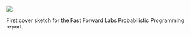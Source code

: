 ![](https://db-feed.s3.amazonaws.com/legacy/Screen_Shot_2016-10-05_at_2_35_22_PM-1475692589126.png)

First cover sketch for the Fast Forward Labs Probabilistic Programming report.
